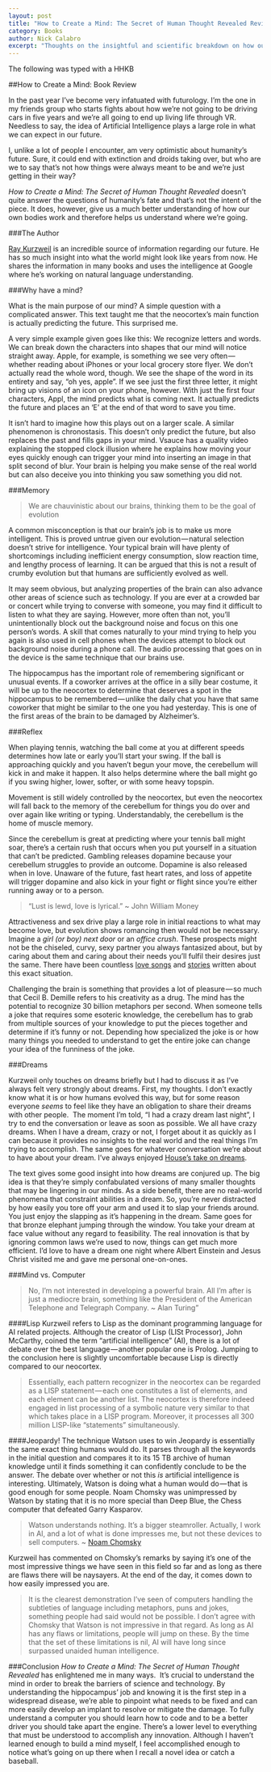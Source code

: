 ```yaml
---
layout: post
title: "How to Create a Mind: The Secret of Human Thought Revealed Review"
category: Books
author: Nick Calabro
excerpt: "Thoughts on the insightful and scientific breakdown on how our minds work"
---
```


<meta name="twitter:card" content="summary" />
<meta name="twitter:site" content="@NickCalabs" />
<meta name="twitter:title" content="{{ page.title }}" />
<meta name="twitter:description" content="Nick Calabro's Blog" />

<div class="message">The following was typed with a HHKB</div>

##How to Create a Mind: Book Review

In the past year I’ve become very infatuated with futurology. I’m the one in my friends group who starts fights about how we’re not going to be driving cars in five years and we’re all going to end up living life through VR. Needless to say, the idea of Artificial Intelligence plays a large role in what we can expect in our future.

I, unlike a lot of people I encounter, am very optimistic about humanity’s future. Sure, it could end with extinction and droids taking over, but who are we to say that’s not how things were always meant to be and we’re just getting in their way? 

<i>How to Create a Mind: The Secret of Human Thought Revealed</i> doesn’t quite answer the questions of humanity’s fate and that’s not the intent of the piece. It does, however, give us a much better understanding of how our own bodies work and therefore helps us understand where we’re going.


###The Author

[Ray Kurzweil](http://www.kurzweilai.net/) is an incredible source of information regarding our future. He has so much insight into what the world might look like years from now. He shares the information in many books and uses the intelligence at Google where he’s working on natural language understanding.


###Why have a mind?

What is the main purpose of our mind? A simple question with a complicated answer. This text taught me that the neocortex’s main function is actually predicting the future. This surprised me.

A very simple example given goes like this: We recognize letters and words. We can break down the characters into shapes that our mind will notice straight away. Apple, for example, is something we see very often — whether reading about iPhones or your local grocery store flyer. We don’t actually read the whole word, though. We see the shape of the word in its entirety and say, “oh yes, apple”. If we see just the first three letter, it might bring up visions of an icon on your phone, however. With just the first four characters, Appl, the mind predicts what is coming next. It actually predicts the future and places an ‘E’ at the end of that word to save you time. 

It isn’t hard to imagine how this plays out on a larger scale. A similar phenomenon is chronostasis. This doesn’t only predict the future, but also replaces the past and fills gaps in your mind. Vsauce has a quality video explaining the stopped clock illusion where he explains how moving your eyes quickly enough can trigger your mind into inserting an image in that split second of blur. Your brain is helping you make sense of the real world but can also deceive you into thinking you saw something you did not. 


###Memory

>We are chauvinistic about our brains, thinking them to be the goal of evolution

A common misconception is that our brain’s job is to make us more intelligent. This is proved untrue given our evolution — natural selection doesn’t strive for intelligence. Your typical brain will have plenty of shortcomings including inefficient energy consumption, slow reaction time, and lengthy process of learning. It can be argued that this is not a result of crumby evolution but that humans are sufficiently evolved as well. 

It may seem obvious, but analyzing properties of the brain can also advance other areas of science such as technology. If you are ever at a crowded bar or concert while trying to converse with someone, you may find it difficult to listen to what they are saying. However, more often than not, you’ll unintentionally block out the background noise and focus on this one person’s words. A skill that comes naturally to your mind trying to help you again is also used in cell phones when the devices attempt to block out background noise during a phone call. The audio processing that goes on in the device is the same technique that our brains use. 

The hippocampus has the important role of remembering significant or unusual events. If a coworker arrives at the office in a silly bear costume, it will be up to the neocortex to determine that deserves a spot in the hippocampus to be remembered — unlike the daily chat you have that same coworker that might be similar to the one you had yesterday. This is one of the first areas of the brain to be damaged by Alzheimer’s. 


###Reflex

When playing tennis, watching the ball come at you at different speeds determines how late or early you’ll start your swing. If the ball is approaching quickly and you haven’t begun your move, the cerebellum will kick in and make it happen. It also helps determine where the ball might go if you swing higher, lower, softer, or with some heavy topspin.

Movement is still widely controlled by the neocortex, but even the neocortex will fall back to the memory of the cerebellum for things you do over and over again like writing or typing. Understandably, the cerebellum is the home of muscle memory.

Since the cerebellum is great at predicting where your tennis ball might soar, there’s a certain rush that occurs when you put yourself in a situation that can’t be predicted. Gambling releases dopamine because your cerebellum struggles to provide an outcome. Dopamine is also released when in love. Unaware of the future, fast heart rates, and loss of appetite will trigger dopamine and also kick in your fight or flight since you’re either running away or to a person. 

>“Lust is lewd, love is lyrical.” ~ John William Money

Attractiveness and sex drive play a large role in initial reactions to what may become love, but evolution shows romancing then would not be necessary. Imagine a <i>girl (or boy) next door</i> or an <i>office crush</i>. These prospects might not be the chiseled, curvy, sexy partner you always fantasized about, but by caring about them and caring about their needs you’ll fulfil their desires just the same. There have been countless [love songs](https://www.youtube.com/watch?v=Fjnfsk7yZ2E) and [stories](https://en.wikipedia.org/wiki/The_Phantom_of_the_Opera) written about this exact situation. 

Challenging the brain is something that provides a lot of pleasure — so much that Cecil B. Demille refers to his creativity as a drug. The mind has the potential to recognize 30 billion metaphors per second. When someone tells a joke that requires some esoteric knowledge, the cerebellum has to grab from multiple sources of your knowledge to put the pieces together and determine if it’s funny or not. Depending how specialized the joke is or how many things you needed to understand to get the entire joke can change your idea of the funniness of the joke. 


###Dreams

Kurzweil only touches on dreams briefly but I had to discuss it as I’ve always felt very strongly about dreams. First, my thoughts. I don’t exactly know what it is or how humans evolved this way, but for some reason everyone <i>seems</i> to feel like they have an obligation to share their dreams with other people. 
The moment I’m told, “I had a crazy dream last night”, I try to end the conversation or leave as soon as possible. We all have crazy dreams. When I have a dream, crazy or not, I forget about it as quickly as I can because it provides no insights to the real world and the real things I’m trying to accomplish. The same goes for whatever conversation we’re about to have about your dream. I’ve always enjoyed [House’s take on dreams](https://www.tvfanatic.com/quotes/all-dream-symbols-mean-youre-stressed-at-work-or-castration-an/).

The text gives some good insight into how dreams are conjured up. The big idea is that they’re simply confabulated versions of many smaller thoughts that may be lingering in our minds. As a side benefit, there are no real-world phenomena that constraint abilities in a dream. So, you’re never distracted by how easily you tore off your arm and used it to slap your friends around. You just enjoy the slapping as it’s happening in the dream. Same goes for that bronze elephant jumping through the window. You take your dream at face value without any regard to feasibility. The real innovation is that by ignoring common laws we’re used to now, things can get much more efficient. I’d love to have a dream one night where Albert Einstein and Jesus Christ visited me and gave me personal one-on-ones.


###Mind vs. Computer

>No, I’m not interested in developing a powerful brain. All I’m after is just a mediocre brain, something like the President of the American Telephone and Telegraph Company. ~ Alan Turing”

####Lisp
Kurzweil refers to Lisp as the dominant programming language for AI related projects. Although the creator of Lisp (LISt Processor), John McCarthy, coined the term “artificial intelligence” (AI), there is a lot of debate over the best language — another popular one is Prolog. Jumping to the conclusion here is slightly uncomfortable because Lisp is directly compared to our neocortex. 

>Essentially, each pattern recognizer in the neocortex can be regarded as a LISP statement — each one constitutes a list of elements, and each element can be another list. The neocortex is therefore indeed engaged in list processing of a symbolic nature very similar to that which takes place in a LISP program. Moreover, it processes all 300 million LISP-like “statements” simultaneously.

####Jeopardy!
The technique Watson uses to win Jeopardy is essentially the same exact thing humans would do. It parses through all the keywords in the initial question and compares it to its 15 TB archive of human knowledge until it finds something it can confidently conclude to be the answer. The debate over whether or not this <i>is</i> artificial intelligence is interesting. Ultimately, Watson is doing what a human would do — that is good enough for some people. Noam Chomsky was unimpressed by Watson by stating that it is no more special than Deep Blue, the Chess computer that defeated Garry Kasparov.

>Watson understands nothing. It’s a bigger steamroller. Actually, I work in AI, and a lot of what is done impresses me, but not these devices to sell computers. ~ [Noam Chomsky](http://framingbusiness.net/archives/1287)

Kurzweil has commented on Chomsky’s remarks by saying it’s one of the most impressive things we have seen in this field so far and as long as there are flaws there will be naysayers. At the end of the day, it comes down to how easily impressed you are. 

>It is the clearest demonstration I’ve seen of computers handling the subtleties of language including metaphors, puns and jokes, something people had said would not be possible. I don’t agree with Chomsky that Watson is not impressive in that regard. As long as AI has any flaws or limitations, people will jump on these. By the time that the set of these limitations is nil, AI will have long since surpassed unaided human intelligence.


###Conclusion
<i>How to Create a Mind: The Secret of Human Thought Revealed</i> has enlightened me in many ways. 
It’s crucial to understand the mind in order to break the barriers of science and technology. By understanding the hippocampus’ job and knowing it is the first step in a widespread disease, we’re able to pinpoint what needs to be fixed and can more easily develop an implant to resolve or mitigate the damage.
To fully understand a computer you should learn how to code and to be a better driver you should take apart the engine. There’s a lower level to everything that must be understood to accomplish any innovation. Although I haven’t learned enough to build a mind myself, I feel accomplished enough to notice what’s going on up there when I recall a novel idea or catch a baseball.